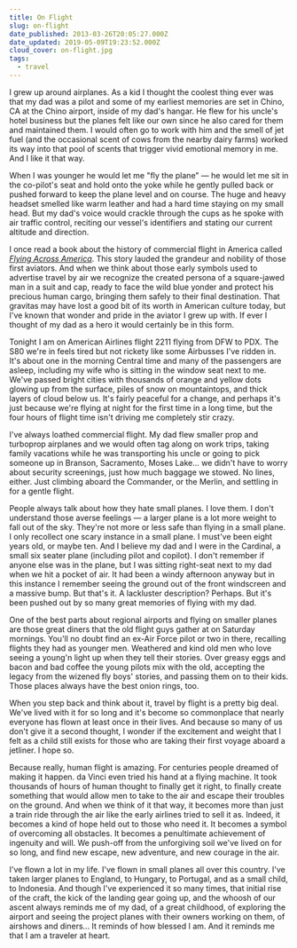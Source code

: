 ```yaml
---
title: On Flight
slug: on-flight
date_published: 2013-03-26T20:05:27.000Z
date_updated: 2019-05-09T19:23:52.000Z
cloud_cover: on-flight.jpg
tags:
  - travel
---
```


I grew up around airplanes. As a kid I thought the coolest thing ever was that my dad was a pilot and some of my earliest memories are set in Chino, CA at the Chino airport, inside of my dad's hangar. He flew for his uncle's hotel business but the planes felt like our own since he also cared for them and maintained them. I would often go to work with him and the smell of jet fuel (and the occasional scent of cows from the nearby dairy farms) worked its way into that pool of scents that trigger vivid emotional memory in me. And I like it that way.

When I was younger he would let me "fly the plane" — he would let me sit in the co-pilot's seat and hold onto the yoke while he gently pulled back or pushed forward to keep the plane level and on course. The huge and heavy headset smelled like warm leather and had a hard time staying on my small head. But my dad's voice would crackle through the cups as he spoke with air traffic control, reciting our vessel's identifiers and stating our current altitude and direction.

I once read a book about the history of commercial flight in America called [*Flying Across America*](http://www.amazon.com/gp/product/080613870X/ref=as_li_ss_tl?ie=UTF8&amp;camp=1789&amp;creative=390957&amp;creativeASIN=080613870X&amp;linkCode=as2&amp;tag=joggo-20). This story lauded the grandeur and nobility of those first aviators. And when we think about those early symbols used to advertise travel by air we recognize the created persona of a square-jawed man in a suit and cap, ready to face the wild blue yonder and protect his precious human cargo, bringing them safely to their final destination. That gravitas may have lost a good bit of its worth in American culture today, but I've known that wonder and pride in the aviator I grew up with. If ever I thought of my dad as a hero it would certainly be in this form.

Tonight I am on American Airlines flight 2211 flying from DFW to PDX. The S80 we're in feels tired but not rickety like some Airbusses I've ridden in. It's about one in the morning Central time and many of the passengers are asleep, including my wife who is sitting in the window seat next to me. We've passed bright cities with thousands of orange and yellow dots glowing up from the surface, piles of snow on mountaintops, and thick layers of cloud below us. It's fairly peaceful for a change, and perhaps it's just because we're flying at night for the first time in a long time, but the four hours of flight time isn't driving me completely stir crazy.

I've always loathed commercial flight. My dad flew smaller prop and turboprop airplanes and we would often tag along on work trips, taking family vacations while he was transporting his uncle or going to pick someone up in Branson, Sacramento, Moses Lake... we didn't have to worry about security screenings, just how much baggage we stowed. No lines, either. Just climbing aboard the Commander, or the Merlin, and settling in for a gentle flight.

People always talk about how they hate small planes. I love them. I don't understand those averse feelings — a larger plane is a lot more weight to fall out of the sky. They're not more or less safe than flying in a small plane. I only recollect one scary instance in a small plane. I must've been eight years old, or maybe ten. And I believe my dad and I were in the Cardinal, a small six seater plane (including pilot and copilot). I don't remember if anyone else was in the plane, but I was sitting right-seat next to my dad when we hit a pocket of air. It had been a windy afternoon anyway but in this instance I remember seeing the ground out of the front windscreen and a massive bump. But that's it. A lackluster description? Perhaps. But it's been pushed out by so many great memories of flying with my dad.

One of the best parts about regional airports and flying on smaller planes are those great diners that the old flight guys gather at on Saturday mornings. You'll no doubt find an ex-Air Force pilot or two in there, recalling flights they had as younger men. Weathered and kind old men who love seeing a young'n light up when they tell their stories. Over greasy eggs and bacon and bad coffee the young pilots mix with the old, accepting the legacy from the wizened fly boys' stories, and passing them on to their kids. Those places always have the best onion rings, too.

When you step back and think about it, travel by flight is a pretty big deal. We've lived with it for so long and it's become so commonplace that nearly everyone has flown at least once in their lives. And because so many of us don't give it a second thought, I wonder if the excitement and weight that I felt as a child still exists for those who are taking their first voyage aboard a jetliner. I hope so.

Because really, human flight is amazing. For centuries people dreamed of making it happen. da Vinci even tried his hand at a flying machine. It took thousands of hours of human thought to finally get it right, to finally create something that would allow men to take to the air and escape their troubles on the ground. And when we think of it that way, it becomes more than just a train ride through the air like the early airlines tried to sell it as. Indeed, it becomes a kind of hope held out to those who need it. It becomes a symbol of overcoming all obstacles. It becomes a penultimate achievement of ingenuity and will. We push-off from the unforgiving soil we've lived on for so long, and find new escape, new adventure, and new courage in the air.

I've flown a lot in my life. I've flown in small planes all over this country. I've taken larger planes to England, to Hungary, to Portugal, and as a small child, to Indonesia. And though I've experienced it so many times, that initial rise of the craft, the kick of the landing gear going up, and the whoosh of our ascent always reminds me of my dad, of a great childhood, of exploring the airport and seeing the project planes with their owners working on them, of airshows and diners... It reminds of how blessed I am. And it reminds me that I am a traveler at heart.
